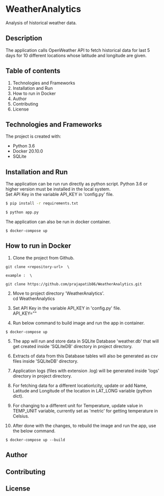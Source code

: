 # WeatherAnalytics

Analysis of historical weather data.

## Description

The application calls OpenWeather API to fetch historical data for last 5 days for 10 different locations whose latitude and longitude are given.

## Table of contents

1. Technologies and Frameworks
2. Installation and Run
3. How to run in Docker
4. Author
5. Contributing
6. License

## Technologies and Frameworks

The project is created with:
* Python 3.6
* Docker 20.10.0
* SQLite

## Installation and Run

The application can be run run directly as python script. 
Python 3.6 or higher version must be installed in the local system. \
Set API Key in the variable API_KEY in 'config.py' file.

```bash
$ pip install -r requirements.txt

$ python app.py
```

The application can also be run in docker container.
```
$ docker-compose up
```

## How to run in Docker

1. Clone the project from Github.
```
git clone <repository-url>  \

example :  \

git clone https://github.com/prajapatib86/WeatherAnalytics.git

```

2. Move to project directory 'WeatherAnalytics'.  \
cd WeatherAnalytics

3. Set API Key in the variable API_KEY in 'config.py' file. \
     API_KEY=""

4. Run below command to build image and run the app in container.
```
$ docker-compose up
```

5. The app will run and store data in SQLite Database 'weather.db' that will get created inside 'SQLiteDB' directory in project directory.

6. Extracts of data from this Database tables will also be generated as csv files inside 'SQLiteDB' directory.

7. Application logs (files with extension .log) will be generated inside 'logs' directory in project directory.

8. For fetching data for a different location\city, update or add Name, Latitude and Longitude of the location in LAT_LONG variable (python dict).

9. For changing to a different unit for Temperature, update value in TEMP_UNIT variable, currently set as 'metric' for getting temperature in Celsius.

10. After done with the changes, to rebuild the image and run the app, use the below command.
```
$ docker-compose up --build
```

## Author 


## Contributing


## License

